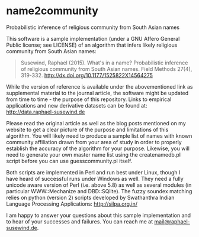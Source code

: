 # name2community
Probabilistic inference of religious community from South Asian names

This software is a sample implementation (under a GNU Affero General Public license; see LICENSE) of an algorithm that infers likely religious community from South Asian names:

> Susewind, Raphael (2015). What's in a name? Probabilistic inference of religious community from South Asian names. Field Methods 27(4), 319-332. http://dx.doi.org/10.1177/1525822X14564275

While the version of reference is available under the abovementioned link as supplemental material to the journal article, the software might be updated from time to time - the purpose of this repository. Links to empirical applications and new derivative datasets can be found at:  http://data.raphael-susewind.de

Please read the original article as well as the blog posts mentioned on my website to get a clear picture of the purpose and limitations of this algorithm. You will likely need to produce a sample list of names with known community affiliation drawn from your area of study in order to properly establish the accuracy of the algorithm for your purpose. Likewise, you will need to generate your own master name list using the createnamedb.pl script before you can use guesscommunity.pl itself.

Both scripts are implemented in Perl and run best under Linux, though I have heard of successful runs under Windows as well. They need a fully unicode aware version of Perl (i.e. above 5.8) as well as several modules (in particular WWW::Mechanize and DBD::SQlite). The fuzzy soundex matching relies on python (version 2) scripts developed by Swathanthra Indian Language Processing Applications: http://silpa.org.in/

I am happy to answer your questions about this sample implementation and to hear of your successes and failures. You can reach me at mail@raphael-susewind.de.

